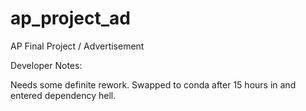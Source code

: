 # ap_project_ad
AP Final Project / Advertisement


Developer Notes: 

Needs some definite rework. Swapped to conda after 15 hours in and entered dependency hell.

